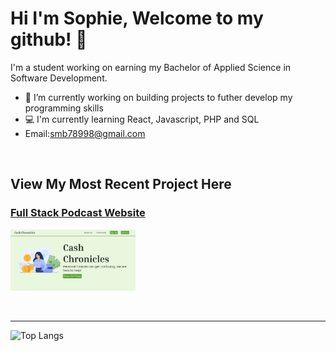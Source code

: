 # Hi I'm Sophie, Welcome to my github! 👋

<p>I'm a student working on earning my Bachelor of Applied Science in Software Development. </p>

- 🔭 I’m currently working on building projects to futher develop my programming skills
- 💻 I'm currently learning React, Javascript, PHP and SQL
- Email:smb78998@gmail.com

<br>

## View My Most Recent Project Here

### [Full Stack Podcast Website](https://github.com/smb78998/full-stack-podcast-website)
<a href="http://moneytalks.lovestoblog.com"><img src="website.png" width="200"></a>



<br>
<hr>

![Top Langs](https://github-readme-stats.vercel.app/api/top-langs/?username=smb78998&layout=compact)


<!--
**smb78998/smb78998** is a ✨ _special_ ✨ repository because its `README.md` (this file) appears on your GitHub profile.

Here are some ideas to get you started:

- 🔭 I’m currently working on ...
- 🌱 I’m currently learning ...
- 👯 I’m looking to collaborate on ...
- 🤔 I’m looking for help with ...
- 💬 Ask me about ...
- 📫 How to reach me: ...
- 😄 Pronouns: ...
- ⚡ Fun fact: ...
-->
